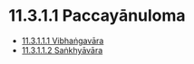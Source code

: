 

# 11.3.1.1 Paccayānuloma

* [11.3.1.1.1 Vibhaṅgavāra](11.3.1.1/11.3.1.1.1.md)
* [11.3.1.1.2 Saṅkhyāvāra](11.3.1.1/11.3.1.1.2.md)



